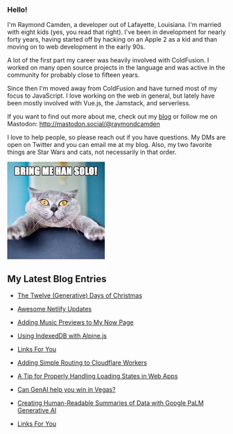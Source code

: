 ### Hello!

I'm Raymond Camden, a developer out of Lafayette, Louisiana. I'm married with eight kids (yes, you read that right). I've been in development for nearly forty years, having started off by hacking on an Apple 2 as a kid and than moving on to web development in the early 90s.

A lot of the first part my career was heavily involved with ColdFusion. I worked on many open source projects in the language and was active in the community for probably close to fifteen years. 

Since then I'm moved away from ColdFusion and have turned most of my focus to JavaScript. I love working on the web in general, but lately have been mostly involved with Vue.js, the Jamstack, and serverless. 

If you want to find out more about me, check out my [blog](https://www.raymondcamden.com) or follow me on Mastodon: <http://mastodon.social/@raymondcamden>

I love to help people, so please reach out if you have questions. My DMs are open on Twitter and you can email me at my blog. Also, my two favorite things are Star Wars and cats, not necessarily in that order.

![Star Wars cat](https://raw.githubusercontent.com/cfjedimaster/cfjedimaster/master/cat.jpg)

<!-- RSS -->
## My Latest Blog Entries

* [The Twelve (Generative) Days of Christmas](https://www.raymondcamden.com/2023/12/08/the-twelve-generative-days-of-christmas)

* [Awesome Netlify Updates](https://www.raymondcamden.com/2023/12/06/awesome-netlify-updates)

* [Adding Music Previews to My Now Page](https://www.raymondcamden.com/2023/11/29/adding-music-previews-to-my-now-page)

* [Using IndexedDB with Alpine.js](https://www.raymondcamden.com/2023/11/26/using-indexeddb-with-alpinejs)

* [Links For You](https://www.raymondcamden.com/2023/11/20/links-for-you)

* [Adding Simple Routing to Cloudflare Workers](https://www.raymondcamden.com/2023/11/17/adding-simple-routing-to-cloudflare-workers)

* [A Tip for Properly Handling Loading States in Web Apps](https://www.raymondcamden.com/2023/11/15/a-tip-for-properly-handling-loading-states-in-web-apps)

* [Can GenAI help you win in Vegas?](https://www.raymondcamden.com/2023/11/09/can-genai-help-you-win-in-vegas)

* [Creating Human-Readable Summaries of Data with Google PaLM Generative AI](https://www.raymondcamden.com/2023/11/06/creating-human-readable-summaries-of-data-with-google-palm-generative-ai)

* [Links For You](https://www.raymondcamden.com/2023/11/05/links-for-you)

<!-- ENDRSS -->

